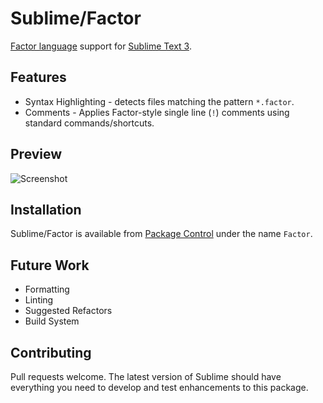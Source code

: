 # Sublime/Factor

[Factor language](http://factorcode.org/) support for [Sublime Text 3](https://www.sublimetext.com/).

## Features

  * Syntax Highlighting - detects files matching the pattern `*.factor`.
  * Comments - Applies Factor-style single line (`!`) comments using standard commands/shortcuts.

## Preview

![Screenshot](https://raw.githubusercontent.com/rkoeninger/sublime-factor/master/screenshot.png)

## Installation

Sublime/Factor is available from [Package Control](https://packagecontrol.io/packages/Factor) under the name `Factor`.

## Future Work

  * Formatting
  * Linting
  * Suggested Refactors
  * Build System

## Contributing

Pull requests welcome. The latest version of Sublime should have everything you need to develop and test enhancements to this package.
